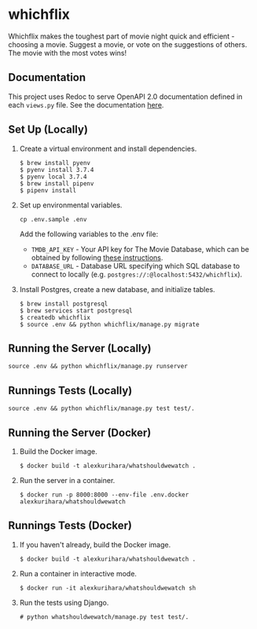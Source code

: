 # whichflix

Whichflix makes the toughest part of movie night quick and efficient - choosing a movie. Suggest a movie, or vote on the suggestions of others. The movie with the most votes wins!

## Documentation

This project uses Redoc to serve OpenAPI 2.0 documentation defined in each `views.py` file. See the documentation [here](https://warm-wave-23838.herokuapp.com/redoc).

## Set Up (Locally)

1. Create a virtual environment and install dependencies.
   ```
   $ brew install pyenv
   $ pyenv install 3.7.4
   $ pyenv local 3.7.4
   $ brew install pipenv
   $ pipenv install
   ```

2. Set up environmental variables.
   ```
   cp .env.sample .env
   ```

   Add the following variables to the .env file:
   - `TMDB_API_KEY` - Your API key for The Movie Database, which can be obtained by following [these instructions](https://developers.themoviedb.org/3/getting-started/introduction).
   - `DATABASE_URL` - Database URL specifying which SQL database to connect to locally (e.g. `postgres://:@localhost:5432/whichflix`).

3. Install Postgres, create a new database, and initialize tables.
   ```
   $ brew install postgresql
   $ brew services start postgresql
   $ createdb whichflix
   $ source .env && python whichflix/manage.py migrate
   ```

## Running the Server (Locally)

```
source .env && python whichflix/manage.py runserver
```

## Runnings Tests (Locally)

```
source .env && python whichflix/manage.py test test/.
```

## Running the Server (Docker)

1. Build the Docker image.
   ```
   $ docker build -t alexkurihara/whatshouldwewatch .
   ```

2. Run the server in a container.
   ```
   $ docker run -p 8000:8000 --env-file .env.docker alexkurihara/whatshouldwewatch
   ```

## Runnings Tests (Docker)

1. If you haven't already, build the Docker image.
   ```
   $ docker build -t alexkurihara/whatshouldwewatch .
   ```

2. Run a container in interactive mode.
   ```
   $ docker run -it alexkurihara/whatshouldwewatch sh
   ```

3. Run the tests using Django.
   ```
   # python whatshouldwewatch/manage.py test test/.
   ```

